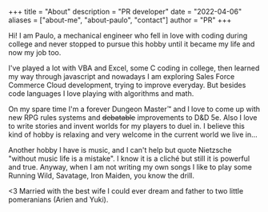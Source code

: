 +++
title = "About"
description = "PR developer"
date = "2022-04-06"
aliases = ["about-me", "about-paulo", "contact"]
author = "PR"
+++

Hi! I am Paulo, a mechanical engineer who fell in love with coding during college and never stopped to pursue this hobby until it became my life and now my job too.

I've played a lot with VBA and Excel, some C coding in college, then learned my way through javascript and nowadays I am exploring Sales Force Commerce Cloud development, trying to improve everyday. But besides code languages I love playing with algorithms and math.

On my spare time I'm a forever Dungeon Master™ and I love to come up with new RPG rules systems and ~~debatable~~ improvements to D&D 5e. Also I love to write stories and invent worlds for my players to duel in. I believe this kind of hobby is relaxing and very welcome in the current world we live in...

Another hobby I have is music, and I can't help but quote Nietzsche "without music life is a mistake". I know it is a cliché but still it is powerful and true. Anyway, when I am not writing my own songs I like to play some Running Wild, Savatage, Iron Maiden, you know the drill.

<3 Married with the best wife I could ever dream and father to two little pomeranians (Arien and Yuki).
